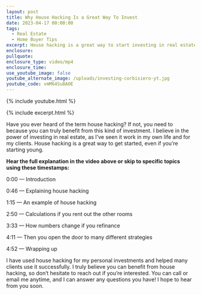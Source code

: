 ```yaml
---
layout: post
title: Why House Hacking Is a Great Way To Invest
date: 2023-04-17 00:00:00
tags:
  - Real Estate
  - Home Buyer Tips
excerpt: House hacking is a great way to start investing in real estate.
enclosure:
pullquote:
enclosure_type: video/mp4
enclosure_time:
use_youtube_image: false
youtube_alternate_image: /uploads/investing-corbisiero-yt.jpg
youtube_code: vmM64Su8AOE
---
```

{% include youtube.html %}

{% include excerpt.html %}

Have you ever heard of the term house hacking? If not, you need to because you can truly benefit from this kind of investment. I believe in the power of investing in real estate, as I’ve seen it work in my own life and for my clients. House hacking is a great way to get started, even if you’re starting young.&nbsp;

**Hear the full explanation in the video above or skip to specific topics using these timestamps:&nbsp;**

0:00 — Introduction&nbsp;

0:46 — Explaining house hacking&nbsp;

1:15 — An example of house hacking&nbsp;

2:50 — Calculations if you rent out the other rooms&nbsp;

3:33 — How numbers change if you refinance&nbsp;

4:11 — Then you open the door to many different strategies&nbsp;

4:52 — Wrapping up&nbsp;

I have used house hacking for my personal investments and helped many clients use it successfully. I truly believe you can benefit from house hacking, so don’t hesitate to reach out if you’re interested. You can call or email me anytime, and I can answer any questions you have! I hope to hear from you soon.
